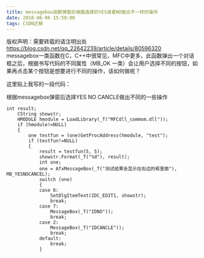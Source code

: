 ```yaml
---
title: messagebox函数弹窗后根据选择的YES或者NO做出不一样的操作
date: 2018-06-06 15:59:00
tags: CSDN迁移
---
```

 版权声明：需要转载的请注明出处 https://blog.csdn.net/qq_22642239/article/details/80596320   
   messagebox一类函数在C，C++中很常见，MFC中更多，此函数弹出一个对话框之后，根据书写代码的不同属性（MB_OK 一类）会让用户选择不同的按钮，如果再点击某个按钮是想要进行不同的操作，该如何做呢？

这里贴上我写的一段代码：

根据messagebox弹窗后选择YES NO CANCLE做出不同的一些操作


```
int result;
	CString showstr;
	HMODULE hmodule = LoadLibrary(_T("MFCdll_commom.dll"));
	if (hmodule!=NULL)
	{
		one testfun = (one)GetProcAddress(hmodule, "test");
		if (testfun!=NULL)
		{
			result = testfun(5, 5);
			showstr.Format(_T("%d"), result);
			int one;
			one = AfxMessageBox(_T("测试结果会显示在右边的框里面"), MB_YESNOCANCEL);
			switch (one)
			{
			case 6:
				SetDlgItemText(IDC_EDIT1, showstr);
				break;
			case 7:
				MessageBox(_T("IDNO"));
				break;
			case 2:
				MessageBox(_T("IDCANCLE"));
				break;
			default:
				break;
			}
```
  
   
 